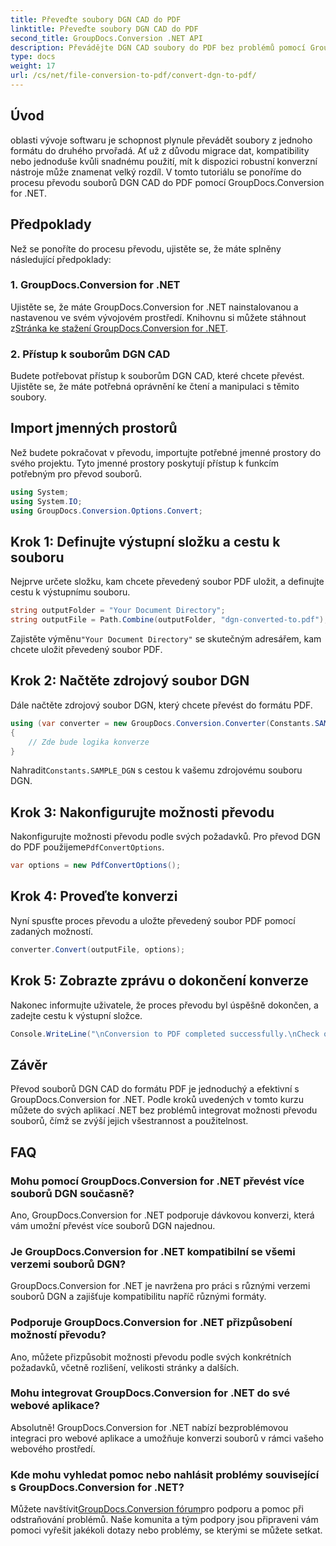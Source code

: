 ```yaml
---
title: Převeďte soubory DGN CAD do PDF
linktitle: Převeďte soubory DGN CAD do PDF
second_title: GroupDocs.Conversion .NET API
description: Převádějte DGN CAD soubory do PDF bez problémů pomocí GroupDocs.Conversion for .NET. Bez námahy integrujte možnosti převodu souborů do svých aplikací .NET.
type: docs
weight: 17
url: /cs/net/file-conversion-to-pdf/convert-dgn-to-pdf/
---
```

## Úvod
oblasti vývoje softwaru je schopnost plynule převádět soubory z jednoho formátu do druhého prvořadá. Ať už z důvodu migrace dat, kompatibility nebo jednoduše kvůli snadnému použití, mít k dispozici robustní konverzní nástroje může znamenat velký rozdíl. V tomto tutoriálu se ponoříme do procesu převodu souborů DGN CAD do PDF pomocí GroupDocs.Conversion for .NET.
## Předpoklady
Než se ponoříte do procesu převodu, ujistěte se, že máte splněny následující předpoklady:
### 1. GroupDocs.Conversion for .NET
 Ujistěte se, že máte GroupDocs.Conversion for .NET nainstalovanou a nastavenou ve svém vývojovém prostředí. Knihovnu si můžete stáhnout z[Stránka ke stažení GroupDocs.Conversion for .NET](https://releases.groupdocs.com/conversion/net/).
### 2. Přístup k souborům DGN CAD
Budete potřebovat přístup k souborům DGN CAD, které chcete převést. Ujistěte se, že máte potřebná oprávnění ke čtení a manipulaci s těmito soubory.

## Import jmenných prostorů
Než budete pokračovat v převodu, importujte potřebné jmenné prostory do svého projektu. Tyto jmenné prostory poskytují přístup k funkcím potřebným pro převod souborů.

```csharp
using System;
using System.IO;
using GroupDocs.Conversion.Options.Convert;
```

## Krok 1: Definujte výstupní složku a cestu k souboru
Nejprve určete složku, kam chcete převedený soubor PDF uložit, a definujte cestu k výstupnímu souboru.
```csharp
string outputFolder = "Your Document Directory";
string outputFile = Path.Combine(outputFolder, "dgn-converted-to.pdf");
```
 Zajistěte výměnu`"Your Document Directory"` se skutečným adresářem, kam chcete uložit převedený soubor PDF.
## Krok 2: Načtěte zdrojový soubor DGN
Dále načtěte zdrojový soubor DGN, který chcete převést do formátu PDF.
```csharp
using (var converter = new GroupDocs.Conversion.Converter(Constants.SAMPLE_DGN))
{
    // Zde bude logika konverze
}
```
 Nahradit`Constants.SAMPLE_DGN` s cestou k vašemu zdrojovému souboru DGN.
## Krok 3: Nakonfigurujte možnosti převodu
 Nakonfigurujte možnosti převodu podle svých požadavků. Pro převod DGN do PDF použijeme`PdfConvertOptions`.
```csharp
var options = new PdfConvertOptions();
```
## Krok 4: Proveďte konverzi
Nyní spusťte proces převodu a uložte převedený soubor PDF pomocí zadaných možností.
```csharp
converter.Convert(outputFile, options);
```
## Krok 5: Zobrazte zprávu o dokončení konverze
Nakonec informujte uživatele, že proces převodu byl úspěšně dokončen, a zadejte cestu k výstupní složce.
```csharp
Console.WriteLine("\nConversion to PDF completed successfully.\nCheck output in {0}", outputFolder);
```

## Závěr
Převod souborů DGN CAD do formátu PDF je jednoduchý a efektivní s GroupDocs.Conversion for .NET. Podle kroků uvedených v tomto kurzu můžete do svých aplikací .NET bez problémů integrovat možnosti převodu souborů, čímž se zvýší jejich všestrannost a použitelnost.
## FAQ
### Mohu pomocí GroupDocs.Conversion for .NET převést více souborů DGN současně?
Ano, GroupDocs.Conversion for .NET podporuje dávkovou konverzi, která vám umožní převést více souborů DGN najednou.
### Je GroupDocs.Conversion for .NET kompatibilní se všemi verzemi souborů DGN?
GroupDocs.Conversion for .NET je navržena pro práci s různými verzemi souborů DGN a zajišťuje kompatibilitu napříč různými formáty.
### Podporuje GroupDocs.Conversion for .NET přizpůsobení možností převodu?
Ano, můžete přizpůsobit možnosti převodu podle svých konkrétních požadavků, včetně rozlišení, velikosti stránky a dalších.
### Mohu integrovat GroupDocs.Conversion for .NET do své webové aplikace?
Absolutně! GroupDocs.Conversion for .NET nabízí bezproblémovou integraci pro webové aplikace a umožňuje konverzi souborů v rámci vašeho webového prostředí.
### Kde mohu vyhledat pomoc nebo nahlásit problémy související s GroupDocs.Conversion for .NET?
 Můžete navštívit[GroupDocs.Conversion fórum](https://forum.groupdocs.com/c/conversion/11)pro podporu a pomoc při odstraňování problémů. Naše komunita a tým podpory jsou připraveni vám pomoci vyřešit jakékoli dotazy nebo problémy, se kterými se můžete setkat.